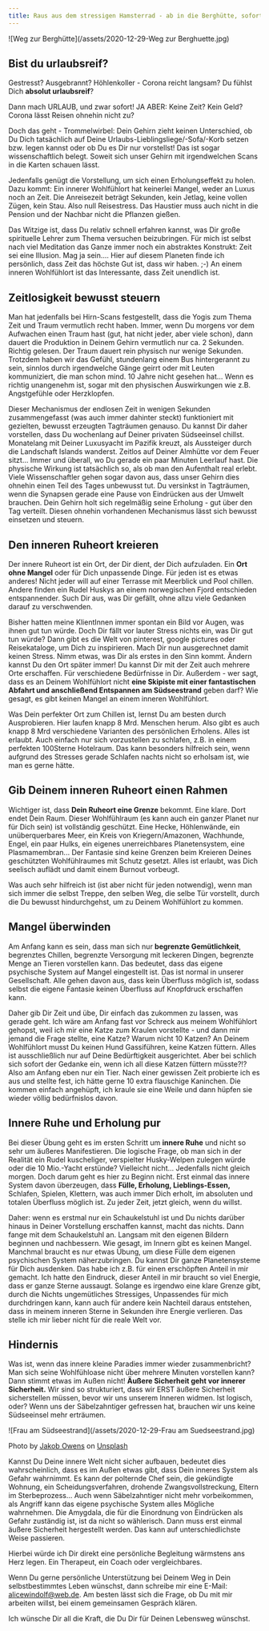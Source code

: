 ```yaml
---
title: Raus aus dem stressigen Hamsterrad - ab in die Berghütte, sofort!
---
```

![Weg zur Berghütte](/assets/2020-12-29-Weg zur Berghuette.jpg)

## Bist du urlaubsreif?
Gestresst? Ausgebrannt? Höhlenkoller - Corona reicht langsam? Du fühlst Dich **absolut urlaubsreif**? 

Dann mach URLAUB, und zwar sofort! JA ABER: Keine Zeit? Kein Geld? Corona lässt Reisen ohnehin nicht zu? 

Doch das geht - Trommelwirbel: Dein Gehirn zieht keinen Unterschied, ob Du Dich tatsächlich auf Deine Urlaubs-Lieblingsliege/-Sofa/-Korb setzen bzw. legen kannst oder ob Du es Dir nur vorstellst! Das ist sogar wissenschaftlich belegt. Soweit sich unser Gehirn mit irgendwelchen Scans in die Karten schauen lässt. 

Jedenfalls genügt die Vorstellung, um sich einen Erholungseffekt zu holen. Dazu kommt: 
Ein innerer Wohlfühlort hat keinerlei Mangel, weder an Luxus noch an Zeit. Die Anreisezeit beträgt Sekunden, kein Jetlag, keine vollen Zügen, kein Stau. Also null Reisestress. Das Haustier muss auch nicht in die Pension und der Nachbar nicht die Pflanzen gießen. 

Das Witzige ist, dass Du relativ schnell erfahren kannst, was Dir große spirituelle Lehrer zum Thema versuchen beizubringen. Für mich ist selbst nach viel Meditation das Ganze immer noch ein abstraktes Konstrukt: Zeit sei eine Illusion. Mag ja sein.... Hier auf diesem Planeten finde ich persönlich, dass Zeit das höchste Gut ist, dass wir haben. ;-) An einem inneren Wohlfühlort ist das Interessante, dass Zeit unendlich ist.

## Zeitlosigkeit bewusst steuern
Man hat jedenfalls bei Hirn-Scans festgestellt, dass die Yogis zum Thema Zeit und Traum vermutlich recht haben. Immer, wenn Du morgens vor dem Aufwachen einen Traum hast (gut, hat nicht jeder, aber viele schon), dann dauert die Produktion in Deinem Gehirn vermutlich nur ca. 2 Sekunden. Richtig gelesen. Der Traum dauert rein physisch nur wenige Sekunden. Trotzdem haben wir das Gefühl, stundenlang einem Bus hintergerannt zu sein, sinnlos durch irgendwelche Gänge geirrt oder mit Leuten kommuniziert, die man schon mind. 10 Jahre nicht gesehen hat… Wenn es richtig unangenehm ist, sogar mit den physischen Auswirkungen wie z.B. Angstgefühle oder Herzklopfen.

Dieser Mechanismus der endlosen Zeit in wenigen Sekunden zusammengefasst (was auch immer dahinter steckt) funktioniert mit gezielten, bewusst erzeugten Tagträumen genauso. Du kannst Dir daher vorstellen, dass Du wochenlang auf Deiner privaten Südseeinsel chillst. Monatelang mit Deiner Luxusyacht im Pazifik kreuzt, als Aussteiger durch die Landschaft Islands wanderst. Zeitlos auf Deiner Almhütte vor dem Feuer sitzt… Immer und überall, wo Du gerade ein paar Minuten Leerlauf hast. Die physische Wirkung ist tatsächlich so, als ob man den Aufenthalt real erlebt. Viele Wissenschaftler gehen sogar davon aus, dass unser Gehirn dies ohnehin einen Teil des Tages unbewusst tut. Du versinkst in Tagträumen, wenn die Synapsen gerade eine Pause von Eindrücken aus der Umwelt brauchen. Dein Gehirn holt sich regelmäßig seine Erholung - gut über den Tag verteilt. Diesen ohnehin vorhandenen Mechanismus lässt sich bewusst einsetzen und steuern. 


## Den inneren Ruheort kreieren
Der innere Ruheort ist ein Ort, der Dir dient, der Dich aufzuladen. Ein **Ort ohne Mangel** oder für Dich unpassende Dinge. Für jeden ist es etwas anderes! Nicht jeder will auf einer Terrasse mit Meerblick und Pool chillen. Andere finden ein Rudel Huskys an einem norwegischen Fjord entschieden entspannender. Such Dir aus, was Dir gefällt, ohne allzu viele Gedanken darauf zu verschwenden. 

Bisher hatten meine KlientInnen immer spontan ein Bild vor Augen, was ihnen gut tun würde. Doch Dir fällt vor lauter Stress nichts ein, was Dir gut tun würde? Dann gibt es die Welt von pinterest, google pictures oder Reisekataloge, um Dich zu inspirieren. Mach Dir nun ausgerechnet damit keinen Stress. Nimm etwas, was Dir als erstes in den Sinn kommt. Ändern kannst Du den Ort später immer! Du kannst Dir mit der Zeit auch mehrere Orte erschaffen. Für verschiedene Bedürfnisse in Dir. Außerdem - wer sagt, dass es an Deinem Wohlfühlort nicht **eine Skipiste mit einer fantastischen Abfahrt und anschließend Entspannen am Südseestrand** geben darf? Wie gesagt, es gibt keinen Mangel an einem inneren Wohlfühlort. 

Was Dein perfekter Ort zum Chillen ist, lernst Du am besten durch Ausprobieren. Hier laufen knapp 8 Mrd. Menschen herum. Also gibt es auch knapp 8 Mrd verschiedene Varianten des persönlichen Erholens. Alles ist erlaubt. Auch einfach nur sich vorzustellen zu schlafen, z.B. in einem perfekten 100Sterne Hotelraum. Das kann besonders hilfreich sein, wenn aufgrund des Stresses gerade Schlafen nachts nicht so erholsam ist, wie man es gerne hätte. 

## Gib Deinem inneren Ruheort einen Rahmen
Wichtiger ist, dass **Dein Ruheort eine Grenze** bekommt. Eine klare. Dort endet Dein Raum. Dieser Wohlfühlraum (es kann auch ein ganzer Planet nur für Dich sein) ist vollständig geschützt. Eine Hecke, Höhlenwände, ein unüberquerbares Meer, ein Kreis von Kriegern/Amazonen, Wachhunde, Engel, ein paar Hulks, ein eigenes unerreichbares Planetensystem, eine Plasmamembran... Der Fantasie sind keine Grenzen beim Kreieren Deines geschützten Wohlfühlraumes mit Schutz gesetzt. Alles ist erlaubt, was Dich seelisch auflädt und damit einem Burnout vorbeugt. 

Was auch sehr hilfreich ist (ist aber nicht für jeden notwendig), wenn man sich immer die selbst Treppe, den selben Weg, die selbe Tür vorstellt, durch die Du bewusst hindurchgehst, um zu Deinem Wohlfühlort zu kommen. 


## Mangel überwinden
Am Anfang kann es sein, dass man sich nur **begrenzte Gemütlichkeit**, begrenztes Chillen, begrenzte Versorgung mit leckeren Dingen, begrenzte Menge an Tieren vorstellen kann. Das bedeutet, dass das eigene psychische System auf Mangel eingestellt ist. Das ist normal in unserer Gesellschaft. Alle gehen davon aus, dass kein Überfluss möglich ist, sodass selbst die eigene Fantasie keinen Überfluss auf Knopfdruck erschaffen kann. 

Daher gib Dir Zeit und übe, Dir einfach das zukommen zu lassen, was gerade geht. Ich wäre am Anfang fast vor Schreck aus meinem Wohlfühlort gehopst, weil ich mir eine Katze zum Kraulen vorstellte - und dann mir jemand die Frage stellte, eine Katze? Warum nicht 10 Katzen? An Deinem Wohlfühlort musst Du keinen Hund Gassiführen, keine Katzen füttern. Alles ist ausschließlich nur auf Deine Bedürftigkeit ausgerichtet. Aber bei schlich sich sofort der Gedanke ein, wenn ich all diese Katzen füttern müsste?!? Also am Anfang eben nur ein Tier. Nach einer gewissen Zeit probierte ich es aus und stellte fest, ich hätte gerne 10 extra flauschige Kaninchen. Die kommen einfach angehüpft, ich kraule sie eine Weile und dann hüpfen sie wieder völlig bedürfnislos davon. 

## Innere Ruhe und Erholung pur
Bei dieser Übung geht es im ersten Schritt um **innere Ruhe** und nicht so sehr um äußeres Manifestieren. Die logische Frage, ob man sich in der Realität ein Rudel kuscheliger, verspielter Husky-Welpen zulegen würde oder die 10 Mio.-Yacht erstünde? Vielleicht nicht... Jedenfalls nicht gleich morgen. Doch darum geht es hier zu Beginn nicht. Erst einmal das innere System davon überzeugen, dass **Fülle, Erholung, Lieblings-Essen,** Schlafen, Spielen, Klettern, was auch immer Dich erholt, im absoluten und totalen Überfluss möglich ist. Zu jeder Zeit, jetzt gleich, wenn du willst.

Daher: wenn es erstmal nur ein Schaukelstuhl ist und Du nichts darüber hinaus in Deiner Vorstellung erschaffen kannst, macht das nichts. Dann fange mit dem Schaukelstuhl an. Langsam mit den eigenen Bildern beginnen und nachbessern. Wie gesagt, im Innern gibt es keinen Mangel. Manchmal braucht es nur etwas Übung, um diese Fülle dem eigenen psychischen System näherzubringen. Du kannst Dir ganze Planetensysteme für Dich ausdenken. Das habe ich z.B. für einen erschöpften Anteil in mir gemacht. Ich hatte den Eindruck, dieser Anteil in mir braucht so viel Energie, dass er ganze Sterne aussaugt. Solange es irgendwo eine klare Grenze gibt, durch die Nichts ungemütliches Stressiges, Unpassendes für mich durchdringen kann, kann auch für andere kein Nachteil daraus entstehen, dass in meinem inneren Sterne in Sekunden ihre Energie verlieren. Das stelle ich mir lieber nicht für die reale Welt vor. 

## Hindernis
Was ist, wenn das innere kleine Paradies immer wieder zusammenbricht? Man sich seine Wohlfühloase nicht über mehrere Minuten vorstellen kann? Dann stimmt etwas im Außen nicht! **Äußere Sicherheit geht vor innerer Sicherheit.** Wir sind so strukturiert, dass wir ERST äußere Sicherheit sicherstellen müssen, bevor wir uns unserem Inneren widmen. Ist logisch, oder? Wenn uns der Säbelzahntiger gefressen hat, brauchen wir uns keine Südseeinsel mehr erträumen.

![Frau am Südseestrand](/assets/2020-12-29-Frau am Suedseestrand.jpg)

<span>Photo by <a href="https://unsplash.com/@jakobowens1?utm_source=unsplash&amp;utm_medium=referral&amp;utm_content=creditCopyText">Jakob Owens</a> on <a href="https://unsplash.com/s/photos/paradise-beach?utm_source=unsplash&amp;utm_medium=referral&amp;utm_content=creditCopyText">Unsplash</a></span>

Kannst Du Deine innere Welt nicht sicher aufbauen, bedeutet dies wahrscheinlich, dass es im Außen etwas gibt, dass Dein inneres System als Gefahr wahrnimmt. Es kann der polternde Chef sein, die gekündigte Wohnung, ein Scheidungsverfahren, drohende Zwangsvollstreckung, Eltern im Sterbeprozess... Auch wenn Säbelzahntiger nicht mehr vorbeikommen, als Angriff kann das eigene psychische System alles Mögliche wahrnehmen. Die Amygdala, die für die Einordnung von Eindrücken als Gefahr zuständig ist, ist da nicht so wählerisch. Dann muss erst einmal äußere Sicherheit hergestellt werden. Das kann auf unterschiedlichste Weise passieren.

Hierbei würde ich Dir direkt eine persönliche Begleitung wärmstens ans Herz legen. Ein Therapeut, ein Coach oder vergleichbares. 

Wenn Du gerne persönliche Unterstützung bei Deinem Weg in Dein selbstbestimmtes Leben wünschst, dann schreibe mir eine E-Mail: alicewindolf@web.de. Am besten lässt sich die Frage, ob Du mit mir arbeiten willst, bei einem gemeinsamen Gespräch klären. 

Ich wünsche Dir all die Kraft, die Du Dir für Deinen Lebensweg wünschst. 




